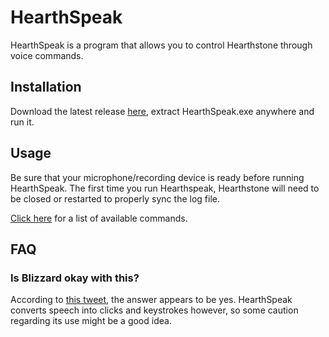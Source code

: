 # HearthSpeak

HearthSpeak is a program that allows you to control Hearthstone through voice commands.

## Installation

Download the latest release [here](https://github.com/evfredericksen/hearthspeak/releases/latest), extract HearthSpeak.exe anywhere and run it.

## Usage

Be sure that your microphone/recording device is ready before running HearthSpeak. The first time you run Hearthspeak, Hearthstone will need to be closed or restarted to properly sync the log file.

[Click here](https://github.com/evfredericksen/HearthSpeak/wiki/Commands) for a list of available commands.

## FAQ

### Is Blizzard okay with this?

According to [this tweet](https://twitter.com/ywoo_dev/status/629687548361601024), the answer appears to be yes. HearthSpeak converts speech into clicks and keystrokes however, so some caution regarding its use might be a good idea.
